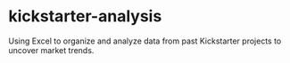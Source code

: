 # kickstarter-analysis
Using Excel to organize and analyze data from past Kickstarter projects to uncover market trends.
